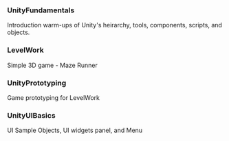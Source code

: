 ### UnityFundamentals
Introduction warm-ups of Unity's heirarchy, tools, components, scripts, and objects.
### LevelWork
Simple 3D game - Maze Runner
### UnityPrototyping
Game prototyping for LevelWork
### UnityUIBasics
UI Sample Objects, UI widgets panel, and Menu 
